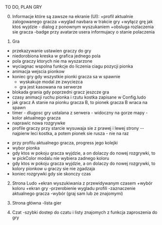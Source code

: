TO DO, PLAN GRY

0) Informacje które są zawsze na ekranie (UI):
+profil aktualnie zalogowanego gracza
+wyglad navbara w trakcie gry
+wyłącz grę jak ktoś wyjdzie - dialog z ponownym wyszukaniem
+obsluga rozlaczenia sie gracza
-badge przy avatarze usera informujacy o stanie polaczenia

1) Gra
+ przekazywanie ustawien graczy do gry
+ niedorobiona kreska w grafica jednego pola
+ pola graczy ktorych nie ma wyszarzone
+ wyciagnac wspolna funkcje do liczenia ciagu pozycji pionka
+ animacja wejscia pionkow
+ koniec gry gdy wszystkie pionki gracza sa w spawnie
    + wyskakuje modal ze zwyciezca
    + gra jest kasowana na serwerze
+ blokada grania gdy poprzedni gracz jeszcze gra
+ czasy animacji ruchu pionka i rzutu kostka zapisane w Config.ludo
+ jak gracz A stanie na pionku gracza B, to pionek gracza B wraca na spawn
+ timer - dlugosc gry ustalana z serwera - widoczny na gorze mapy - kolor aktualnego gracza
+ naprawic nowa rozgrywke
+ profile graczy przy starcie wysuwaja sie z prawej i lewej strony
-- najpierw leci kostka, a potem pionek sie rusza - nie na raz
- przy profilu aktualnego gracza, progress jego kolejki
- wybor pionka
- gdy ktos w pokoju gracza wyjdzie, a on dolaczy do nowej rozgrywki, to w pickColor modalu nie wybiera zadnego koloru
- gdy ktos w pokoju gracza wyjdzie, a on dolaczy do nowej rozgrywki, to kolory pionkow u graczy sie nie zgadzaja
- koniec rozgrywki gdy sie skonczy czas

2) Strona Ludo
+ekran wyszukiwania z przewidywanym czasem
+wybór koloru
+ekran gry
-przerobienie wygladu profili
-zaznaczenie aktualnego gracza
-wybór (graj sam lub ze znajomymi)

3) Strona główna
-lista gier

4) Czat
-szybki dostep do czatu i listy znajomych z funkcja zaproszenia do gry